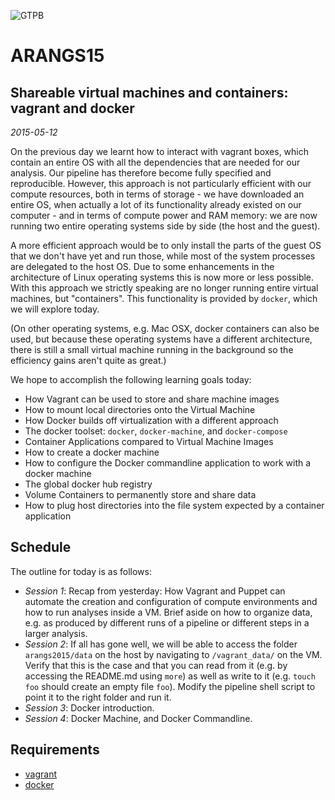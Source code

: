 ![GTPB](http://gtpb.igc.gulbenkian.pt/bicourses/images/GTPB2015logo.png "GTPB")

ARANGS15
========
Shareable virtual machines and containers: vagrant and docker
-------------------------------------------------------------
*2015-05-12*

On the previous day we learnt how to interact with vagrant boxes, which contain an entire
OS with all the dependencies that are needed for our analysis. Our pipeline has therefore
become fully specified and reproducible. However, this approach is not particularly 
efficient with our compute resources, both in terms of storage - we have downloaded an
entire OS, when actually a lot of its functionality already existed on our computer - and
in terms of compute power and RAM memory: we are now running two entire operating systems
side by side (the host and the guest).

A more efficient approach would be to only install the parts of the guest OS that we don't
have yet and run those, while most of the system processes are delegated to the host OS.
Due to some enhancements in the architecture of Linux operating systems this is now more
or less possible. With this approach we strictly speaking are no longer running entire
virtual machines, but "containers". This functionality is provided by `docker`, which we
will explore today. 

(On other operating systems, e.g. Mac OSX, docker containers can also be used, but because 
these operating systems have a different architecture, there is still a small virtual 
machine running in the background so the efficiency gains aren't quite as great.)

We hope to accomplish the following learning goals today:

- How Vagrant can be used to store and share machine images
- How to mount local directories onto the Virtual Machine
- How Docker builds off virtualization with a different approach
- The docker toolset: `docker`, `docker-machine`, and `docker-compose`
- Container Applications compared to Virtual Machine Images
- How to create a docker machine
- How to configure the Docker commandline application to work with a docker machine
- The global docker hub registry
- Volume Containers to permanently store and share data
- How to plug host directories into the file system expected by a container application

Schedule
--------

The outline for today is as follows:

- _Session 1_: Recap from yesterday: How Vagrant and Puppet can automate the creation and
configuration of compute environments and how to run analyses inside a VM. Brief
aside on how to organize data, e.g. as produced by different runs of a pipeline or 
different steps in a larger analysis.
- _Session 2_: If all has gone well, we will be able to access the folder 
`arangs2015/data` on the host by navigating to `/vagrant_data/` on the VM. Verify that 
this is the case and that you can read from it (e.g. by accessing the README.md using 
`more`) as well as write to it (e.g. `touch foo` should create an empty file `foo`). 
Modify the pipeline shell script to point it to the right folder and run it.
- _Session 3_: Docker introduction.
- _Session 4_: Docker Machine, and Docker Commandline.

Requirements
------------

* [vagrant](https://www.vagrantup.com/downloads.html)
* [docker](https://docs.docker.com/installation/)
